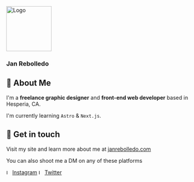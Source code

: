 <img src="https://janrebolledo.com/logo.png" alt="Logo" width="120"/>

### Jan Rebolledo

## 🐻 About Me

I'm a **freelance graphic designer** and **front-end web developer** based in Hesperia, CA.

I'm currently learning `Astro` & `Next.js`.

## 🤝 Get in touch

Visit my site and learn more about me at [janrebolledo.com](https://janrebolledo.com)

You can also shoot me a DM on any of these platforms

<img src="https://janrebolledo.com/Social-Icons/Instagram.png" alt="Logo" width="12"/> [Instagram](https://instagram.com/janconcepts)
<img src="https://janrebolledo.com/Social-Icons/Twitter.png" alt="Logo" width="12"/> [Twitter](https://twitter.com/janconcepts)
